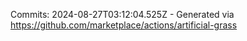 Commits: 2024-08-27T03:12:04.525Z - Generated via https://github.com/marketplace/actions/artificial-grass
<br>
